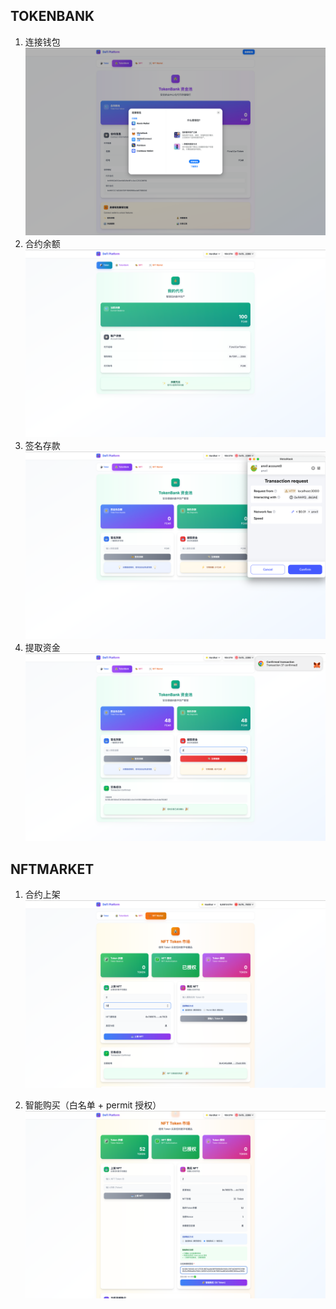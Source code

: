 <!--
 * @Author: Mr.Car
 * @Date: 2025-07-26 17:58:16
-->
## TOKENBANK
1. 连接钱包
![alt text](image-1.png)
2. 合约余额
![alt text](image-2.png)
3. 签名存款
![alt text](image-3.png)
4. 提取资金
![alt text](image-4.png)

## NFTMARKET
1. 合约上架
![alt text](image-7.png)

2. 智能购买（白名单 + permit 授权）
![alt text](image-8.png)